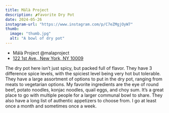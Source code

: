 ```yaml
---
title: Málà Project
description: 🌶️Favorite Dry Pot
date: 2024-05-26
instagram-url: "https://www.instagram.com/p/C7eZMgjOyW7"
thumb:
  image: "thumb.jpg"
  alt: "A bowl of dry pot"
---
```


-   Málà Project @malaproject
-   [122 1st Ave., New York, NY 10009](https://maps.app.goo.gl/B6vNFkFjfwByDJSo6)

The dry pot here isn’t just spicy, but packed full of flavor. They have 3
difference spice levels, with the spiciest level being very hot but
tolerable. They have a large assortment of options to put in the dry pot,
ranging from meats to vegetarian options. My favorite ingredients are the
eye of round beef, potato noodles, konjac noodles, quail eggs, and choy sum.
It’s a great place to go with multiple people for a larger communal bowl to
share. They also have a long list of authentic appetizers to choose from. I
go at least once a month and sometimes once a week.
